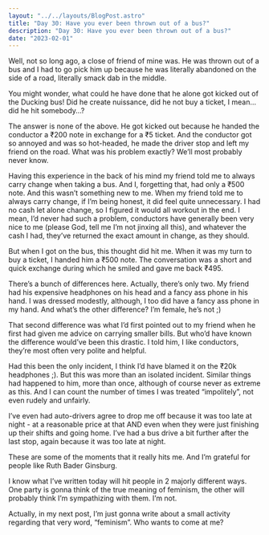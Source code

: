 ```yaml
---
layout: "../../layouts/BlogPost.astro"
title: "Day 30: Have you ever been thrown out of a bus?"
description: "Day 30: Have you ever been thrown out of a bus?"
date: "2023-02-01"
---
```


Well, not so long ago, a close of friend of mine was. He was thrown out of a bus and I had to go pick him up because he was literally abandoned on the side of a road, literally smack dab in the middle. 


You might wonder, what could he have done that he alone got kicked out of the Ducking bus! Did he create nuissance, did he not buy a ticket, I mean… did he hit somebody…?


The answer is none of the above. He got kicked out because he handed the conductor a ₹200 note in exchange for a ₹5 ticket. And the conductor got so annoyed and was so hot-headed, he made the driver stop and left my friend on the road. What was his problem exactly? We’ll most probably never know.


Having this experience in the back of his mind my friend told me to always carry change when taking a bus. And I, forgetting that, had only a ₹500 note. And this wasn’t something new to me. When my friend told me to always carry change, if I’m being honest, it did feel quite unnecessary. I had no cash let alone change, so I figured it would all workout in the end. I mean, I’d never had such a problem, conductors have generally been very nice to me (please God, tell me I’m not jinxing all this), and whatever the cash I had, they’ve returned the exact amount in change, as they should. 


But when I got on the bus, this thought did hit me. When it was my turn to buy a ticket, I handed him a ₹500 note. The conversation was a short and quick exchange during which he smiled and gave me back ₹495. 


There’s a bunch of differences here. Actually, there’s only two. My friend had his expensive headphones on his head and a fancy ass phone in his hand. I was dressed modestly, although, I too did have a fancy ass phone in my hand. And what’s the other difference? I’m female, he’s not ;)


That second difference was what I’d first pointed out to my friend when he first had given me advice on carrying smaller bills. But who’d have known the difference would’ve been this drastic. I told him, I like conductors, they’re most often very polite and helpful. 


Had this been the only incident, I think I’d have blamed it on the ₹20k headphones ;).
But this was more than an isolated incident. Similar things had happened to him, more than once, although of course never as extreme as this. And I can count the number of times I was treated “impolitely”, not even rudely and unfairly. 


I’ve even had auto-drivers agree to drop me off because it was too late at night - 
at a reasonable price at that AND even when they were just finishing up their shifts and going home. I’ve had a bus drive a bit further after the last stop, again because it was too late at night.


These are some of the moments that it really hits me. And I’m grateful for people like Ruth Bader Ginsburg.


I know what I’ve written today will hit people in 2 majorly different ways. One party is gonna think of the true meaning of feminism, the other will probably think I’m sympathizing with them. I’m not. 


Actually, in my next post, I’m just gonna write about a small activity regarding that very word, “feminism”. 
Who wants to come at me?




